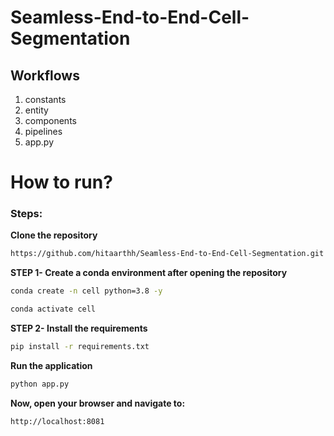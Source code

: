 
# Seamless-End-to-End-Cell-Segmentation

## Workflows

1. constants
2. entity
3. components
4. pipelines
5. app.py

# How to run?
### Steps:

**Clone the repository**

```bash
https://github.com/hitaarthh/Seamless-End-to-End-Cell-Segmentation.git
```

**STEP 1- Create a conda environment after opening the repository**

```bash
conda create -n cell python=3.8 -y
```

```bash
conda activate cell
```

**STEP 2- Install the requirements**
```bash
pip install -r requirements.txt
```

**Run the application**
```bash
python app.py
```

**Now, open your browser and navigate to:**
```plaintext
http://localhost:8081
```